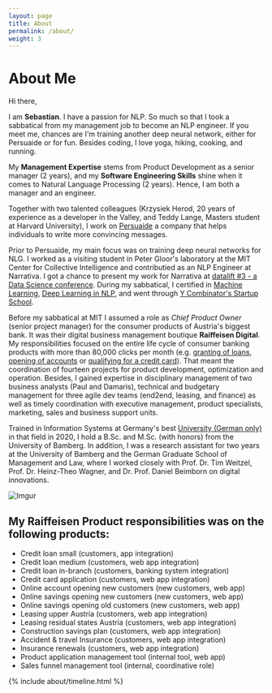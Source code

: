 ```yaml
---
layout: page
title: About
permalink: /about/
weight: 3
---
```


# **About Me**

Hi there, 

I am **Sebastian**. I have a passion for NLP. So much so that I took a sabbatical from my management job to become an NLP engineer. If you meet me, chances are I'm training another deep neural network, either for Persuaide or for fun. Besides coding, I love yoga, hiking, cooking, and running.

My **Management Expertise** stems from Product Development as a senior manager (2 years), and my **Software Engineering Skills** shine when it comes to Natural Language Processing (2 years). Hence, I am both a manager and an engineer.

Together with two talented colleagues (Krzysiek Herod, 20 years of experience as a developer in the Valley, and Teddy Lange, Masters student at Harvard University), I work on [Persuaide](persuai.de) a company that helps individuals to write more convincing messages. 

Prior to Persuaide, my main focus was on training deep neural networks for NLG. I worked as a visiting student in Peter Gloor's laboratory at the MIT Center for Collective Intelligence and contributied as an NLP Engineer at Narrativa. I got a chance to present my work for Narrativa at [datalift #3 - a Data Science conference](https://www.youtube.com/watch?v=myXANO-Mvo4). During my sabbatical, I certified in [Machine Learning](https://www.datacamp.com/statement-of-accomplishment/track/fcc43394ed8ce4a8b20daf705e4c3e976c6e028e), [Deep Learning in NLP](https://www.coursera.org/account/accomplishments/certificate/2N9ZQ8BVSG8H), and went through [Y Combinator's Startup School](https://www.startupschool.org/users/shWfuCCKk/certificate). 

Before my sabbatical at MIT I assumed a role as *Chief Product Owner* (senior project manager) for the consumer products of Austria's biggest bank. It was their digital business management boutique **Raiffeisen Digital**. My responsibilities focused on the entire life cycle of consumer banking products with more than 80,000 clicks per month (e.g. [granting of loans](https://www.raiffeisen.at/ooe/de/privatkunden/kredit-leasing/konsumkredit.html), [opening of accounts](https://www.raiffeisen.at/ooe/de/privatkunden/konto/girokonto.html) or [qualifying for a credit card](https://www.raiffeisen.at/ooe/de/privatkunden/karte/kreditkarte.html)). That meant the coordination of fourteen projects for product development, optimization and operation. Besides, I gained expertise in disciplinary management of two business analysts (Paul and Damaris), technical and budgetary management for three agile dev teams (end2end, leasing, and finance) as well as timely coordination with executive management, product specialists, marketing, sales and business support units.

Trained in Information Systems at Germany's best [University (German only)](https://www.uni-bamberg.de/presse/pm/artikel/che-masterbefragung-2020/) in that field in 2020, I hold a B.Sc. and M.Sc. (with honors) from the University of Bamberg. In addition, I was a research assistant for two years at the University of Bamberg and the German Graduate School of Management and Law, where I worked closely with Prof. Dr. Tim Weitzel, Prof. Dr. Heinz-Theo Wagner, and Dr. Prof. Daniel Beimborn on digital innovations.

![Imgur](https://i.imgur.com/m4jlWgEm.jpg)

## My Raiffeisen Product responsibilities was on the following products:

- Credit loan small (customers, app integration)
- Credit loan medium  (customers, web app integration)
- Credit loan in-branch (customers, banking system integration)
- Credit card application (customers, web app integration)
- Online account opening new customers (new customers, web app) 
- Online savings opening new customers (new customers, web app) 
- Online savings opening old customers (new customers, web app) 
- Leasing upper Austria (customers, web app integration)
- Leasing residual states Austria (customers, web app integration)
- Construction savings plan (customers, web app integration)
- Accident & travel Insurance (customers, web app integration)
- Insurance renewals (customers, web app integration)
- Product application management tool (internal tool, web app)
- Sales funnel management tool (internal, coordinative role)

<div class="row">
{% include about/timeline.html %}
</div>